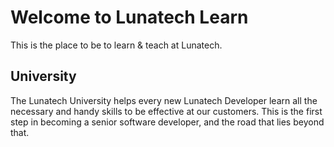 # Welcome to Lunatech Learn

This is the place to be to learn & teach at Lunatech.

## University

The Lunatech University helps every new Lunatech Developer learn all the necessary and handy skills to be effective at our customers. This is the first step in becoming a senior software developer, and the road that lies beyond that.

<enrollment-status></enrollment-status>
